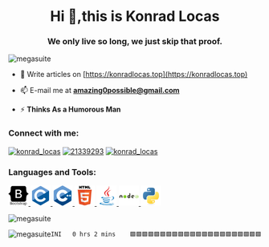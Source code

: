 <h1 align="center">Hi 👋,this is Konrad Locas</h1>
<h3 align="center">We only live so long, we just skip that proof.</h3>

<p align="left"> <img src="https://komarev.com/ghpvc/?username=megasuite&label=Profile%20views&color=0e75b6&style=flat" alt="megasuite" /> </p>

- 📝 Write articles on [https://konradlocas.top](https://konradlocas.top)

- 📫 E-mail me at **amazing0possible@gmail.com**

- ⚡ **Thinks As a Humorous Man**

<h3 align="left">Connect with me:</h3>
<p align="left">
<a href="https://twitter.com/konrad_locas" target="blank"><img align="center" src="https://raw.githubusercontent.com/rahuldkjain/github-profile-readme-generator/master/src/images/icons/Social/twitter.svg" alt="konrad_locas" height="30" width="40" /></a>
<a href="https://stackoverflow.com/users/21339293" target="blank"><img align="center" src="https://raw.githubusercontent.com/rahuldkjain/github-profile-readme-generator/master/src/images/icons/Social/stack-overflow.svg" alt="21339293" height="30" width="40" /></a>
<a href="https://www.youtube.com/@konrad_locas" target="blank"><img align="center" src="https://raw.githubusercontent.com/rahuldkjain/github-profile-readme-generator/master/src/images/icons/Social/youtube.svg" alt="konrad_locas" height="30" width="40" /></a>
</p>

<h3 align="left">Languages and Tools:</h3>
<p align="left"> <a href="https://getbootstrap.com" target="_blank" rel="noreferrer"> <img src="https://raw.githubusercontent.com/devicons/devicon/master/icons/bootstrap/bootstrap-plain-wordmark.svg" alt="bootstrap" width="40" height="40"/> </a> <a href="https://www.cprogramming.com/" target="_blank" rel="noreferrer"> <img src="https://raw.githubusercontent.com/devicons/devicon/master/icons/c/c-original.svg" alt="c" width="40" height="40"/> </a> <a href="https://www.w3schools.com/cpp/" target="_blank" rel="noreferrer"> <img src="https://raw.githubusercontent.com/devicons/devicon/master/icons/cplusplus/cplusplus-original.svg" alt="cplusplus" width="40" height="40"/> </a> <a href="https://www.w3.org/html/" target="_blank" rel="noreferrer"> <img src="https://raw.githubusercontent.com/devicons/devicon/master/icons/html5/html5-original-wordmark.svg" alt="html5" width="40" height="40"/> </a> <a href="https://www.java.com" target="_blank" rel="noreferrer"> <img src="https://raw.githubusercontent.com/devicons/devicon/master/icons/java/java-original.svg" alt="java" width="40" height="40"/> </a> <a href="https://nodejs.org" target="_blank" rel="noreferrer"> <img src="https://raw.githubusercontent.com/devicons/devicon/master/icons/nodejs/nodejs-original-wordmark.svg" alt="nodejs" width="40" height="40"/> </a> <a href="https://www.python.org" target="_blank" rel="noreferrer"> <img src="https://raw.githubusercontent.com/devicons/devicon/master/icons/python/python-original.svg" alt="python" width="40" height="40"/> </a> </p>

<p><img align="left" src="https://github-readme-stats.vercel.app/api/top-langs?username=megasuite&show_icons=true&locale=en&layout=compact" alt="megasuite" /></p><br/>
<p><img align="left" src="https://github-readme-stats.vercel.app/api?username=megasuite&show_icons=true&locale=en" alt="megasuite" /></p>


<!--START_SECTION:waka-->

```txt
INI   0 hrs 2 mins    🟩🟩🟩🟩🟩🟩🟩🟩🟩🟩🟩🟩🟩🟩🟩🟩🟩🟩🟩🟩🟩🟩🟩🟩🟩   100.00 %
```

<!--END_SECTION:waka-->
